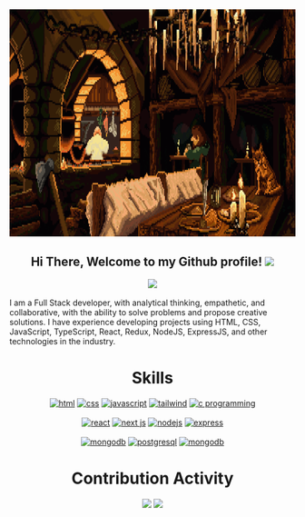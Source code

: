 <div align="center">
    <img src="Illustration.gif" height="400" />
</div>
<h2 align="center"> Hi There, Welcome to my Github profile! <img src="https://github.com/abdoachhoubi/abdoachhoubi/blob/main/gifs/Hi.gif" width="30"></h2>

<div align="center">
    <a href="https://www.linkedin.com/in/rquirogah/"><img src="https://img.shields.io/badge/Linkedin-0077b5?style=flat&logo=linkedin" /></a>
</div>

I am a Full Stack developer, with analytical thinking, empathetic, and collaborative, with the ability to solve problems and propose creative solutions. I have experience developing projects using HTML, CSS, JavaScript, TypeScript, React, Redux, NodeJS, ExpressJS, and other technologies in the industry.

<h1 align="center">Skills</h1>
<div align='center' >
  <a margin="10" href="https://developer.mozilla.org/en-US/docs/Web/HTML" target="_blank"><img margin="10px" height="40" src="https://github.com/abdoachhoubi/abdoachhoubi/blob/main/svgs/html.svg" alt="html"></a>
  <a margin="10" href="https://developer.mozilla.org/en-US/docs/Web/CSS" target="_blank"><img margin="10px" height="40" src="https://github.com/abdoachhoubi/abdoachhoubi/blob/main/svgs/css.svg" alt="css"></a>
  <a margin="10" href="https://developer.mozilla.org/en-US/docs/Web/JavaScript" target="_blank"><img margin="10px" height="40" src="https://github.com/abdoachhoubi/abdoachhoubi/blob/main/svgs/javascript.svg" alt="javascript"></a>
  <a margin="10" href="https://tailwindcss.com" target="_blank"><img margin="10px" height="40" src="https://github.com/abdoachhoubi/abdoachhoubi/blob/main/svgs/tailwind.svg" alt="tailwind"></a>
  <a margin="10" href="https://devdocs.io/c/" target="_blank"><img margin="10px" height="40" src="https://github.com/abdoachhoubi/abdoachhoubi/blob/main/svgs/c.svg" alt="c programming"></a>
  <br />
  <br />
  <a margin="10" href="https://reactjs.org" target="_blank"><img margin="10px" height="40" src="https://github.com/abdoachhoubi/abdoachhoubi/blob/main/svgs/react.svg" alt="react"></a>
  <a margin="10" href="https://nextjs.org" target="_blank"><img margin="10px" height="40" src="https://github.com/abdoachhoubi/abdoachhoubi/blob/main/svgs/nextjs.svg" alt="next js"></a>
    <a margin="10" href="https://nodejs.org" target="_blank"><img margin="10px" height="40" src="https://github.com/abdoachhoubi/abdoachhoubi/blob/main/svgs/nodejs.svg" alt="nodejs"></a>
    <a margin="10" href="https://expressjs.com" target="_blank"><img margin="10px" height="40" src="https://github.com/abdoachhoubi/abdoachhoubi/blob/main/svgs/express.svg" alt="express"></a>
  <br />
  <br />
  <a margin="10" href="https://sequelize.org/" target="_blank"><img margin="10px" height="40" src="https://sequelize.org/img/logo.svg" alt="mongodb"></a>
  <a margin="10" href="https://www.postgresql.org/" target="_blank"><img margin="10px" height="40" src="https://www.postgresql.org/media/img/about/press/elephant.png" alt="postgresql"></a>
  <a margin="10" href="https://mongodb.com" target="_blank"><img margin="10px" height="40" src="https://github.com/abdoachhoubi/abdoachhoubi/blob/main/svgs/mongodb.svg" alt="mongodb"></a>
  
</div>
<div align="center">
    <h1>Contribution Activity</h1>
    <img src="https://github-readme-stats.vercel.app/api?username=rquirogah&title_color=6FDA44&text_color=FFFFFF&show_icons=true&icon_color=6FDA44&include_all_commits=true&count_private=true&theme=dark" height="200" />
    <img src="https://github-readme-streak-stats.herokuapp.com/?user=rquirogah&theme=dark&date_format=j%20M%5B%20Y%5D&currStreakLabel=6FDA44&fire=6FDA44&ring=6FDA44" height="200" />
    <br>
    <br>
</div>

